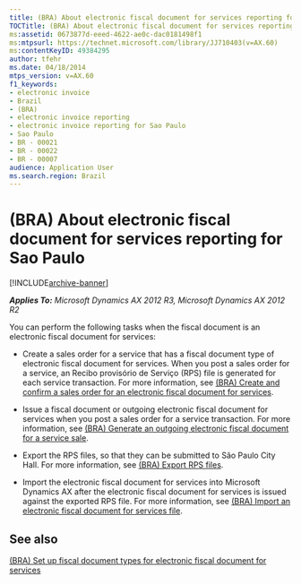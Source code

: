 ```yaml
---
title: (BRA) About electronic fiscal document for services reporting for Sao Paulo
TOCTitle: (BRA) About electronic fiscal document for services reporting for Sao Paulo
ms:assetid: 0673877d-eeed-4622-ae0c-dac0181498f1
ms:mtpsurl: https://technet.microsoft.com/library/JJ710403(v=AX.60)
ms:contentKeyID: 49384295
author: tfehr
ms.date: 04/18/2014
mtps_version: v=AX.60
f1_keywords:
- electronic invoice
- Brazil
- (BRA)
- electronic invoice reporting
- electronic invoice reporting for Sao Paulo
- Sao Paulo
- BR - 00021
- BR - 00022
- BR - 00007
audience: Application User
ms.search.region: Brazil
---
```


# (BRA) About electronic fiscal document for services reporting for Sao Paulo 


[!INCLUDE[archive-banner](includes/archive-banner.md)]


_**Applies To:** Microsoft Dynamics AX 2012 R3, Microsoft Dynamics AX 2012 R2_

You can perform the following tasks when the fiscal document is an electronic fiscal document for services:

  - Create a sales order for a service that has a fiscal document type of electronic fiscal document for services. When you post a sales order for a service, an Recibo provisório de Serviço (RPS) file is generated for each service transaction. For more information, see [(BRA) Create and confirm a sales order for an electronic fiscal document for services](bra-create-and-confirm-a-sales-order-for-an-electronic-fiscal-document-for-services.md).

  - Issue a fiscal document or outgoing electronic fiscal document for services when you post a sales order for a service transaction. For more information, see [(BRA) Generate an outgoing electronic fiscal document for a service sale](bra-generate-an-outgoing-electronic-fiscal-document-for-a-service-sale.md).

  - Export the RPS files, so that they can be submitted to São Paulo City Hall. For more information, see [(BRA) Export RPS files](bra-export-rps-files.md).

  - Import the electronic fiscal document for services into Microsoft Dynamics AX after the electronic fiscal document for services is issued against the exported RPS file. For more information, see [(BRA) Import an electronic fiscal document for services file](bra-import-an-electronic-fiscal-document-for-services-file.md).

## See also

[(BRA) Set up fiscal document types for electronic fiscal document for services](bra-set-up-fiscal-document-types-for-electronic-fiscal-document-for-services.md)

  


